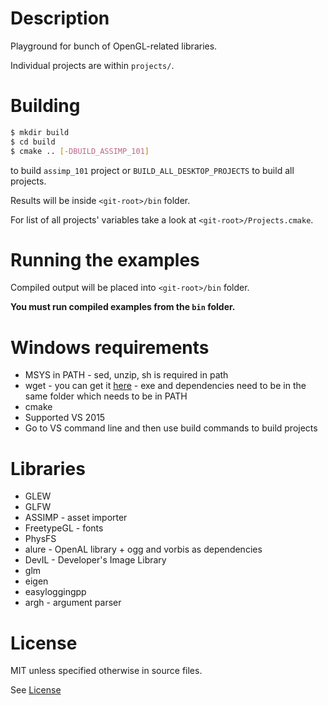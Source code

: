 # Description

Playground for bunch of OpenGL-related libraries.

Individual projects are within `projects/`.

# Building

```sh
$ mkdir build
$ cd build
$ cmake .. [-DBUILD_ASSIMP_101]
```

to build `assimp_101` project or `BUILD_ALL_DESKTOP_PROJECTS` to build all projects.

Results will be inside `<git-root>/bin` folder.

For list of all projects' variables take a look at `<git-root>/Projects.cmake`.

# Running the examples

Compiled output will be placed into `<git-root>/bin` folder.

**You must run compiled examples from the `bin` folder.**

# Windows requirements

* MSYS in PATH - sed, unzip, sh is required in path
* wget - you can get it [here](http://gnuwin32.sourceforge.net/packages/wget.htm) - exe and dependencies need to be in the same folder which needs to be in PATH
* cmake
* Supported VS 2015
* Go to VS command line and then use build commands to build projects

# Libraries

* GLEW
* GLFW
* ASSIMP - asset importer
* FreetypeGL - fonts
* PhysFS
* alure - OpenAL library + ogg and vorbis as dependencies
* DevIL - Developer's Image Library
* glm
* eigen
* easyloggingpp
* argh - argument parser

# License

MIT unless specified otherwise in source files.

See [License](LICENSE)
